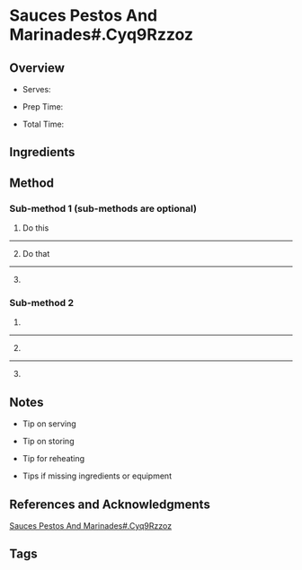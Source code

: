 # Sauces Pestos And Marinades#.Cyq9Rzzoz

## Overview

- Serves:

- Prep Time:

- Total Time:

## Ingredients



## Method

### Sub-method 1 (sub-methods are optional)

1. Do this
---
2. Do that
---
3.

### Sub-method 2

1.
---
2.
---
3.

## Notes

- Tip on serving

- Tip on storing

- Tip for reheating

- Tips if missing ingredients or equipment

## References and Acknowledgments

[Sauces Pestos And Marinades#.Cyq9Rzzoz](http://www.buzzfeed.com/melissaharrison/sauces-pestos-and-marinades#.cyq9rzzoz)

## Tags


